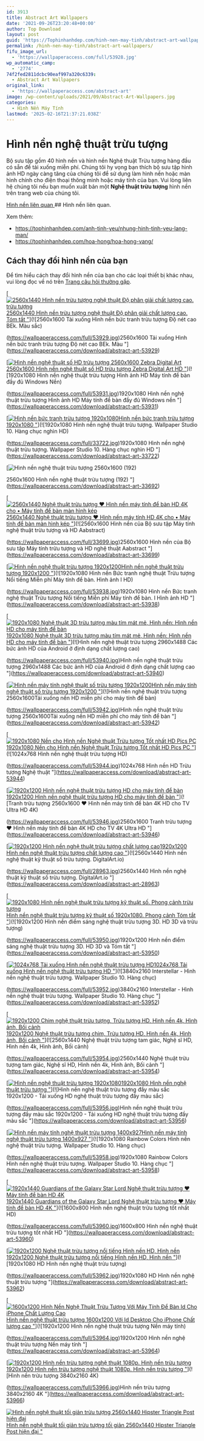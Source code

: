 ```yaml
---
id: 3913
title: Abstract Art Wallpapers
date: '2021-09-26T23:20:48+00:00'
author: Top Download
layout: post
guid: 'https://Tophinhanhdep.com/hinh-nen-may-tinh/abstract-art-wallpapers/'
permalink: /hinh-nen-may-tinh/abstract-art-wallpapers/
fifu_image_url:
  - 'https://wallpaperaccess.com/full/53928.jpg'
wp_automatic_camp:
  - '2774'
74f2fed2811dcbc90eaf997a320c6339:
  - Abstract Art Wallpapers
original_link:
  - 'https://wallpaperaccess.com/abstract-art'
image: /wp-content/uploads/2021/09/Abstract-Art-Wallpapers.jpg
categories:
  - Hình Nền Máy Tính
lastmod: '2025-02-16T21:37:21.038Z'
---
```

# Hình nền nghệ thuật trừu tượng

Bộ sưu tập gồm 40 hình nền và hình nền Nghệ thuật Trừu tượng hàng đầu có sẵn để tải xuống miễn phí. Chúng tôi hy vọng bạn thích bộ sưu tập hình ảnh HD ngày càng tăng của chúng tôi để sử dụng làm hình nền hoặc màn hình chính cho điện thoại thông minh hoặc máy tính của bạn. Vui lòng liên hệ chúng tôi nếu bạn muốn xuất bản một **Nghệ thuật trừu tượng** hình nền trên trang web của chúng tôi.

[Hình nền liên quan ](#related) ## Hình nền liên quan.

   
 Xem thêm:

   
- <https://tophinhanhdep.com/anh-tinh-yeu/nhung-hinh-tinh-yeu-lang-man/>
- <https://tophinhanhdep.com/hoa-hong/hoa-hong-vang/>

## Cách thay đổi hình nền của bạn

Để tìm hiểu cách thay đổi hình nền của bạn cho các loại thiết bị khác nhau, vui lòng đọc về nó trên [Trang câu hỏi thường gặp](https://tophinhanhdep.com/faq/).

  
[[![2560x1440 Hình nền trừu tượng nghệ thuật Độ phân giải chất lượng cao.  trừu tượng](https://wallpaperaccess.com/full/53928.jpg)2560x1440 Hình nền trừu tượng nghệ thuật Độ phân giải chất lượng cao. Tóm tắt "](https://wallpaperaccess.com/download/abstract-art-53928)](![2560x1600 Tải xuống Hình nền bức tranh trừu tượng Độ nét cao BEk.  Màu sắc)

(https://wallpaperaccess.com/full/53929.jpg)2560x1600 Tải xuống Hình nền bức tranh trừu tượng Độ nét cao BEk. Màu "](https://wallpaperaccess.com/download/abstract-art-53929)

[[![Hình nền nghệ thuật số HD trừu tượng 2560x1600 Zebra Digital Art](https://wallpaperaccess.com/full/53930.jpg)2560x1600 Hình nền nghệ thuật số HD trừu tượng Zebra Digital Art HD "](https://wallpaperaccess.com/download/abstract-art-53930)](![1920x1080 Hình nền nghệ thuật trừu tượng Hình ảnh HD Máy tính để bàn đầy đủ Windows Nền)

(https://wallpaperaccess.com/full/53931.jpg)1920x1080 Hình nền nghệ thuật trừu tượng Hình ảnh HD Máy tính để bàn đầy đủ Windows nền "](https://wallpaperaccess.com/download/abstract-art-53931)

[[![Hình nền bức tranh trừu tượng 1920x1080](https://wallpaperaccess.com/full/53932.jpg)Hình nền bức tranh trừu tượng 1920x1080 "](https://wallpaperaccess.com/download/abstract-art-53932)](![1920x1080 Hình nền nghệ thuật trừu tượng.  Wallpaper Studio 10. Hàng chục nghìn HD)

(https://wallpaperaccess.com/full/33722.jpg)1920x1080 Hình nền nghệ thuật trừu tượng. Wallpaper Studio 10. Hàng chục nghìn HD "](https://wallpaperaccess.com/download/abstract-art-33722)

[![Hình nền nghệ thuật trừu tượng 2560x1600 (192)](https://wallpaperaccess.com/full/33692.jpg)

2560x1600 Hình nền nghệ thuật trừu tượng (192) "](https://wallpaperaccess.com/download/abstract-art-33692)

[[![2560x1440 Nghệ thuật trừu tượng ❤ Hình nền máy tính để bàn HD 4K cho • Máy tính để bàn màn hình kép](https://wallpaperaccess.com/full/53935.jpg)2560x1440 Nghệ thuật trừu tượng ❤ Hình nền máy tính HD 4K cho • Máy tính để bàn màn hình kép "](https://wallpaperaccess.com/download/abstract-art-53935)](![2560x1600 Hình nền của Bộ sưu tập Máy tính nghệ thuật trừu tượng và HD Aabstract)

(https://wallpaperaccess.com/full/33699.jpg)2560x1600 Hình nền của Bộ sưu tập Máy tính trừu tượng và HD nghệ thuật Aabstract "](https://wallpaperaccess.com/download/abstract-art-33699)

[[![Hình nền nghệ thuật trừu tượng 1920x1200](https://wallpaperaccess.com/full/53937.jpg)Hình nền nghệ thuật trừu tượng 1920x1200 "](https://wallpaperaccess.com/download/abstract-art-53937)](![1920x1080 Hình nền Bức tranh nghệ thuật Trừu tượng Nổi tiếng Miễn phí Máy tính để bàn.  Hình ảnh I HD)

(https://wallpaperaccess.com/full/53938.jpg)1920x1080 Hình nền Bức tranh nghệ thuật Trừu tượng Nổi tiếng Miễn phí Máy tính để bàn. I Hình ảnh HD "](https://wallpaperaccess.com/download/abstract-art-53938)

[[![1920x1080 Nghệ thuật 3D trừu tượng màu tím mát mẻ, Hình nền: Hình nền HD cho máy tính để bàn](https://wallpaperaccess.com/full/53939.jpg)1920x1080 Nghệ thuật 3D trừu tượng màu tím mát mẻ, Hình nền: Hình nền HD cho máy tính để bàn "](https://wallpaperaccess.com/download/abstract-art-53939)](![Hình nền nghệ thuật trừu tượng 2960x1488 Các bức ảnh HD của Android ở định dạng chất lượng cao)

(https://wallpaperaccess.com/full/53940.jpg)Hình nền nghệ thuật trừu tượng 2960x1488 Các bức ảnh HD của Android ở định dạng chất lượng cao "](https://wallpaperaccess.com/download/abstract-art-53940)

[[![Hình nền máy tính nghệ thuật số trừu tượng 1920x1200](https://wallpaperaccess.com/full/53941.jpg)Hình nền máy tính nghệ thuật số trừu tượng 1920x1200 "](https://wallpaperaccess.com/download/abstract-art-53941)](![Hình nền nghệ thuật trừu tượng 2560x1600Tải xuống nền HD miễn phí cho máy tính để bàn)

(https://wallpaperaccess.com/full/53942.jpg)Hình nền nghệ thuật trừu tượng 2560x1600Tải xuống nền HD miễn phí cho máy tính để bàn "](https://wallpaperaccess.com/download/abstract-art-53942)

[[![1920x1080 Nền cho Hình nền Nghệ thuật Trừu tượng Tốt nhất HD Pics PC](https://wallpaperaccess.com/full/53943.jpg)1920x1080 Nền cho Hình nền Nghệ thuật Trừu tượng Tốt nhất HD Pics PC "](https://wallpaperaccess.com/download/abstract-art-53943)](![1024x768 Hình nền nghệ thuật trừu tượng HD)

(https://wallpaperaccess.com/full/53944.jpg)1024x768 Hình nền HD Trừu tượng Nghệ thuật "](https://wallpaperaccess.com/download/abstract-art-53944)

[[![1920x1200 Hình nền nghệ thuật trừu tượng HD cho máy tính để bàn](https://wallpaperaccess.com/full/53945.jpg)1920x1200 Hình nền nghệ thuật trừu tượng HD cho máy tính để bàn "](https://wallpaperaccess.com/download/abstract-art-53945)](![Tranh trừu tượng 2560x1600 ❤ Hình nền máy tính để bàn 4K HD cho TV Ultra HD 4K)

(https://wallpaperaccess.com/full/53946.jpg)2560x1600 Tranh trừu tượng ❤ Hình nền máy tính để bàn 4K HD cho TV 4K Ultra HD "](https://wallpaperaccess.com/download/abstract-art-53946)

[[![1920x1200 Hình nền nghệ thuật trừu tượng chất lượng cao](https://wallpaperaccess.com/full/53947.jpg)1920x1200 Hình nền nghệ thuật trừu tượng chất lượng cao "](https://wallpaperaccess.com/download/abstract-art-53947)](![2560x1440 Hình nền nghệ thuật kỹ thuật số trừu tượng.  DigitalArt.io)

(https://wallpaperaccess.com/full/28963.jpg)2560x1440 Hình nền nghệ thuật kỹ thuật số trừu tượng. DigitalArt.io "](https://wallpaperaccess.com/download/abstract-art-28963)

[[![1920x1080 Hình nền nghệ thuật trừu tượng kỹ thuật số.  Phong cảnh trừu tượng](https://wallpaperaccess.com/full/53949.jpg)Hình nền nghệ thuật trừu tượng kỹ thuật số 1920x1080. Phong cảnh Tóm tắt "](https://wallpaperaccess.com/download/abstract-art-53949)](![1920x1200 Hình nền điểm sáng nghệ thuật trừu tượng 3D.  HD 3D và trừu tượng)

(https://wallpaperaccess.com/full/53950.jpg)1920x1200 Hình nền điểm sáng nghệ thuật trừu tượng 3D. HD 3D và Tóm tắt "](https://wallpaperaccess.com/download/abstract-art-53950)

[[![1024x768 Tải xuống Hình nền nghệ thuật trừu tượng HD](https://wallpaperaccess.com/full/53951.jpg)1024x768 Tải xuống Hình nền nghệ thuật trừu tượng HD "](https://wallpaperaccess.com/download/abstract-art-53951)](![3840x2160 Interstellar - Hình nền nghệ thuật trừu tượng.  Wallpaper Studio 10. Hàng chục)

(https://wallpaperaccess.com/full/53952.jpg)3840x2160 Interstellar - Hình nền nghệ thuật trừu tượng. Wallpaper Studio 10. Hàng chục "](https://wallpaperaccess.com/download/abstract-art-53952)

[[![1920x1200 Chim nghệ thuật trừu tượng, Trừu tượng HD, Hình nền 4k, Hình ảnh, Bối cảnh](https://wallpaperaccess.com/full/53953.jpg)1920x1200 Nghệ thuật trừu tượng chim, Trừu tượng HD, Hình nền 4k, Hình ảnh, Bối cảnh "](https://wallpaperaccess.com/download/abstract-art-53953)](![2560x1440 Nghệ thuật trừu tượng tam giác, Nghệ sĩ HD, Hình nền 4k, Hình ảnh, Bối cảnh)

(https://wallpaperaccess.com/full/53954.jpg)2560x1440 Nghệ thuật trừu tượng tam giác, Nghệ sĩ HD, Hình nền 4k, Hình ảnh, Bối cảnh "](https://wallpaperaccess.com/download/abstract-art-53954)

[[![Hình nền nghệ thuật trừu tượng 1920x1080](https://wallpaperaccess.com/full/53955.jpg)1920x1080 Hình nền nghệ thuật trừu tượng "](https://wallpaperaccess.com/download/abstract-art-53955)](![Hình nền nghệ thuật trừu tượng đầy màu sắc 1920x1200 - Tải xuống HD nghệ thuật trừu tượng đầy màu sắc)

(https://wallpaperaccess.com/full/53956.jpg)Hình nền nghệ thuật trừu tượng đầy màu sắc 1920x1200 - Tải xuống HD nghệ thuật trừu tượng đầy màu sắc "](https://wallpaperaccess.com/download/abstract-art-53956)

[[![Hình nền máy tính nghệ thuật trừu tượng 1400x927](https://wallpaperaccess.com/full/53957.jpg)Hình nền máy tính nghệ thuật trừu tượng 1400x927 "](https://wallpaperaccess.com/download/abstract-art-53957)](![1920x1080 Rainbow Colors Hình nền nghệ thuật trừu tượng.  Wallpaper Studio 10. Hàng chục)

(https://wallpaperaccess.com/full/53958.jpg)1920x1080 Rainbow Colors Hình nền nghệ thuật trừu tượng. Wallpaper Studio 10. Hàng chục "](https://wallpaperaccess.com/download/abstract-art-53958)

[[![1920x1440 Guardians of the Galaxy Star Lord Nghệ thuật trừu tượng ❤ Máy tính để bàn HD 4K](https://wallpaperaccess.com/full/53959.jpg)1920x1440 Guardians of the Galaxy Star Lord Nghệ thuật trừu tượng ❤ Máy tính để bàn HD 4K "](https://wallpaperaccess.com/download/abstract-art-53959)](![1600x800 Hình nền nghệ thuật trừu tượng tốt nhất HD)

(https://wallpaperaccess.com/full/53960.jpg)1600x800 Hình nền nghệ thuật trừu tượng tốt nhất HD "](https://wallpaperaccess.com/download/abstract-art-53960)

[[![1920x1200 Nghệ thuật trừu tượng nổi tiếng Hình nền HD, Hình nền](https://wallpaperaccess.com/full/53961.jpg)1920x1200 Nghệ thuật trừu tượng nổi tiếng Hình nền HD, Hình nền "](https://wallpaperaccess.com/download/abstract-art-53961)](![1920x1080 HD Hình nền nghệ thuật trừu tượng)

(https://wallpaperaccess.com/full/53962.jpg)1920x1080 HD Hình nền nghệ thuật trừu tượng "](https://wallpaperaccess.com/download/abstract-art-53962)

[[![1600x1200 Hình Nền Nghệ Thuật Trừu Tượng Với Máy Tính Để Bàn Id Cho iPhone Chất Lượng Cao](https://wallpaperaccess.com/full/53963.jpg)Hình nền nghệ thuật trừu tượng 1600x1200 Với Id Desktop Cho iPhone Chất lượng cao "](https://wallpaperaccess.com/download/abstract-art-53963)](![1920x1200 Hình nền nghệ thuật trừu tượng Nền máy tính)

(https://wallpaperaccess.com/full/53964.jpg)1920x1200 Hình nền nghệ thuật trừu tượng Nền máy tính "](https://wallpaperaccess.com/download/abstract-art-53964)

[[![1920x1200 Hình nền trừu tượng nghệ thuật 1080p.  Hình nền trừu tượng](https://wallpaperaccess.com/full/53965.jpg)1920x1200 Hình nền trừu tượng nghệ thuật 1080p. Hình nền trừu tượng "](https://wallpaperaccess.com/download/abstract-art-53965)](![Hình nền trừu tượng 3840x2160 4K)

(https://wallpaperaccess.com/full/53966.jpg)Hình nền trừu tượng 3840x2160 4K "](https://wallpaperaccess.com/download/abstract-art-53966)

[![Hình nền nghệ thuật tối giản trừu tượng 2560x1440 Hipster Triangle Post hiện đại](https://wallpaperaccess.com/full/33689.jpg)Hình nền nghệ thuật tối giản trừu tượng tối giản 2560x1440 Hipster Triangle Post hiện đại "](https://wallpaperaccess.com/download/abstract-art-33689)
